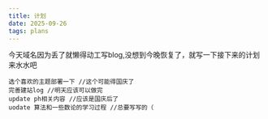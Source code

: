 ```yaml
---
title: 计划
date: 2025-09-26
tags: plans
---
```

今天域名因为丢了就懒得动工写blog,没想到今晚恢复了，就写一下接下来的计划来水水吧
```
选个喜欢的主题部署一下 //这个可能得国庆了
完善建站log //明天应该可以做完
update ph相关内容 //应该是国庆后了
uodate 算法和一些数论的学习过程 //总要写写的（
```